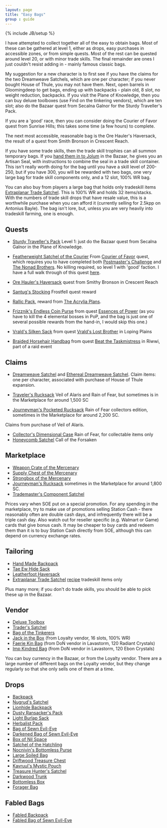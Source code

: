 ```yaml
---
layout: page
title: "Easy Bags"
group : guide
---
```

{% include JB/setup %}

I have attempted to collect together all of the easy to obtain bags.  Most of these can be gathered at level 1, either as drops, easy purchases in accessible zones, or from simple quests.  Most of the rest can be quested around level 20, or with minor trade skills.  The final remainder are ones I just couldn't resist adding in - mainly famous classic bags.

My suggestion for a new character is to first see if you have the claims for the two Dreamweave Satchels, which are one per character; if you never bought House of Thule, you may not have them.  Next, open barrels in Gloomingdeep to get bags, ending up with backpacks - plain old, 8 slot, no weight reduction, backpacks.  If you visit the Plane of Knowledge, then you can buy deluxe toolboxes (use Find on the tinkering vendors), which are ten slot; also do the Bazaar quest from Secalna Galnor for the Sturdy Traveller's Pack.

If you are a 'good' race, then you can consider doing the Courier of Favor quest from Sunrise Hills; this takes some time (a few hours) to complete.

The next most accessible, reasonable bag is the Ore Hauler's Haversack, the result of a quest from Smith Bronson in Crescent Reach.

If you have some trade skills, then the trade skill trophies can all summon temporary bags.  If you [hand them in to Jolum](http://everquest.allakhazam.com/db/quest.html?quest=2154) in the Bazaar, he gives you an Artisan Seal, with instructions to combine the seal in a trade skill container.  This isn't really worth doing for the bag until you have a skill level of 200-250, but if you have 300, you will be rewarded with two bags, one very large bag for trade skill components only, and a 12 slot, 100% WR bag.

You can also buy from players a large bag that holds only tradeskill items [Extraplanar Trade Satchel](http://everquest.allakhazam.com/db/item.html?item=104079).  This is 100% WR and holds 32 items/stacks.  With the numbers of trade skill drops that have resale value, this is a worthwhile purchase when you can afford it (currently selling for 2.5kpp on Antonius Bayle).  The bag isn't lore, but, unless you are very heavily into tradeskill farming, one is enough.

## Quests

- [Sturdy Traveller's Pack](http://everquest.allakhazam.com/db/item.html?item=103902)
Level 1: just do the Bazaar quest from Secalna Galnor in the Plane of Knowledge.

- [Featherweight Satchel of the Courier](http://everquest.allakhazam.com/db/item.html?item=100133)
From [Courier of Favor](http://everquest.allakhazam.com/db/quest.html?quest=5522) quest, which requires you to have completed both [Postmaster's Challenge](http://everquest.allakhazam.com/db/quest.html?quest=5521) and [The Nonad Brothers](http://everquest.allakhazam.com/db/quest.html?quest=5300).  No killing required, so level 1 with 'good' faction.  I have a full walk through of this quest [here](courier-of-favor/).

- [Ore Hauler's Haversack](http://everquest.allakhazam.com/db/item.html?item=53422) quest from Smithy Bronson in Crescent Reach
- [Santug's Stocking](http://everquest.allakhazam.com/db/item.html?item=55250) Frostfell quest reward

- [Rallic Pack](http://everquest.allakhazam.com/db/item.html?item=7453), reward from [The Acrylia Plans](http://everquest.allakhazam.com/db/quest.html?quest=1305).

- [Frizznik's Endless Coin Purse](http://everquest.allakhazam.com/db/item.html?item=25255) from quest [Essences of Power](http://everquest.allakhazam.com/db/quest.html?quest=2667) (as you have to kill the 4 elemental bosses in PoP, and the bag is just one of several possible rewards from the hand-in, I would skip this one.)
- [Vrald's Silken Sack](http://everquest.allakhazam.com/db/item.html?item=69937) from quest [Vrald's Lost Brother](http://everquest.allakhazam.com/db/quest.html?quest=4355) in Loping Plains
- [Braided Horsehair Handbag](http://everquest.allakhazam.com/db/item.html?item=51328) from quest [Beat the Taskmistress](http://everquest.allakhazam.com/db/quest.html?quest=2907) in Riwwi, part of a raid event

## Claims

- [Dreamweave Satchel](http://everquest.allakhazam.com/db/item.html?item=90052) and [Ethereal Dreamweave Satchel](http://everquest.allakhazam.com/db/item.html?item=90065).
Claim items: one per character, associated with purchase of House of Thule expansion.

- [Traveler's Rucksack](http://everquest.allakhazam.com/db/item.html?item=97400) Veil of Alaris and Rain of Fear, but sometimes is in the Marketplace for around 1,500 SC
- [Journeyman's Pocketed Rucksack](http://everquest.allakhazam.com/db/item.html?item=97399) Rain of Fear collectors edition, sometimes in the Marketplace for around 2,200 SC.

Claims from purchase of Veil of Alaris.

- [Collector's Dimensional Case](http://everquest.allakhazam.com/db/item.html?item=106323) Rain of Fear, for collectable items only
- [Honeycomb Satchel](http://everquest.allakhazam.com/db/item.html?item=113378) Call of the Forsaken

## Marketplace

- [Weapon Crate of the Mercenary](http://everquest.allakhazam.com/db/item.html?item=95621)
- [Supply Chest of the Mercenary](http://everquest.allakhazam.com/db/item.html?item=95623)
- [Strongbox of the Mercenary](http://everquest.allakhazam.com/db/item.html?item=95622)
- [Journeyman's Rucksack](http://everquest.allakhazam.com/db/item.html?item=110359) sometimes in the Marketplace for around 1,800 SC.
- [Trademaster's Component Satchel](http://everquest.allakhazam.com/db/item.html?item=104145)

Prices vary when SOE put on a special promotion.  For any spending in the marketplace, try to make use of promotions selling Station Cash - there reasonably often are double cash days, and infrequently there will be a triple cash day.  Also watch out for reseller specific (e.g. Walmart or Game) cards that give bonus cash.  It may be cheaper to buy cards and redeem them than it is to buy Station Cash directly from SOE, although this can depend on currency exchange rates.

## Tailoring

- [Hand Made Backpack](http://everquest.allakhazam.com/db/item.html?item=2591)
- [Tae Ew Hide Sack](http://everquest.allakhazam.com/db/item.html?item=18505)
- [Leatherfoot Haversack](http://everquest.allakhazam.com/db/item.html?item=14483)
- [Extraplanar Trade Satchel](http://everquest.allakhazam.com/db/item.html?item=104079) [recipe](http://everquest.allakhazam.com/db/recipe.html?recipe=43153) tradeskill items only

Plus many more; if you don't do trade skills, you should be able to pick these up in the Bazaar.

## Vendor

- [Deluxe Toolbox](http://everquest.allakhazam.com/db/item.html?item=6205)
- [Trader's Satchel](http://everquest.allakhazam.com/db/item.html?item=8748)
- [Bag of the Tinkerers](http://everquest.allakhazam.com/db/item.html?item=2366)
- [Jack in the Box](http://everquest.allakhazam.com/db/item.html?item=97150) (from Loyalty vendor, 16 slots, 100% WR)
- [Faerie Kin Bag](http://everquest.allakhazam.com/db/item.html?item=36225) (from DoN vendor in Lavastorm, 120 Radiant Crystals)
- [Imp Kindred Bag](http://everquest.allakhazam.com/db/item.html?item=35770) (from DoN vendor in Lavastorm, 120 Ebon Crystals)

You can buy currency in the Bazaar, or from the Loyalty vendor.  There are a large number of different bags on the Loyalty vendor, but they change regularly so that she only sells one of them at a time.

## Drops

- [Backpack](http://everquest.allakhazam.com/db/item.html?item=2364)
- [Nugrud's Satchel](http://everquest.allakhazam.com/db/item.html?item=19198)
- [Lionhide Backpack](http://everquest.allakhazam.com/db/item.html?item=2599)
- [Dusty Ransacker's Pack](http://everquest.allakhazam.com/db/item.html?item=2458)
- [Light Burlap Sack](http://everquest.allakhazam.com/db/item.html?item=2598)
- [Herbalist Pack](http://everquest.allakhazam.com/db/item.html?item=3831)
- [Bag of Sewn Evil-Eye](http://everquest.allakhazam.com/db/item.html?item=2365)
- [Darkened Bag of Sewn Evil-Eye](http://everquest.allakhazam.com/db/item.html?item=75738)
- [Box of Nil Space](http://everquest.allakhazam.com/db/item.html?item=2370)
- [Satchel of the Hatchling](http://everquest.allakhazam.com/db/item.html?item=29837)
- [Nocnivin's Bottomless Purse](http://everquest.allakhazam.com/db/item.html?item=20457)
- [Large Soiled Bag](http://everquest.allakhazam.com/db/item.html?item=2597)
- [Driftwood Treasure Chest](http://everquest.allakhazam.com/db/item.html?item=2377)
- [Kavruul's Mystic Pouch](http://everquest.allakhazam.com/db/item.html?item=2592)
- [Treasure Hunter's Satchel](http://everquest.allakhazam.com/db/item.html?item=2621)
- [Darkwood Trunk](http://everquest.allakhazam.com/db/item.html?item=2373)
- [Bottomless Box](http://everquest.allakhazam.com/db/item.html?item=16226)
- [Forager Bag](http://everquest.allakhazam.com/db/item.html?item=2461)


## Fabled Bags

- [Fabled Backpack](http://everquest.allakhazam.com/db/item.html?item=67307)
- [Fabled Bag of Sewn Evil-Eye](http://everquest.allakhazam.com/db/item.html?item=27200)
